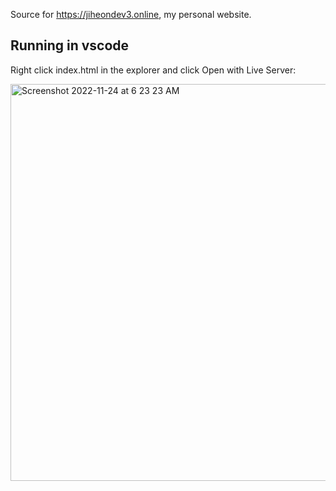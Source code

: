 Source for https://jiheondev3.online, my personal website.

## Running in vscode

Right click index.html in the explorer and click Open with Live Server:

<img width="635" alt="Screenshot 2022-11-24 at 6 23 23 AM" src="https://user-images.githubusercontent.com/118542642/203807287-51aa1d09-49f8-455a-9a00-f5e05d46b3df.png">

